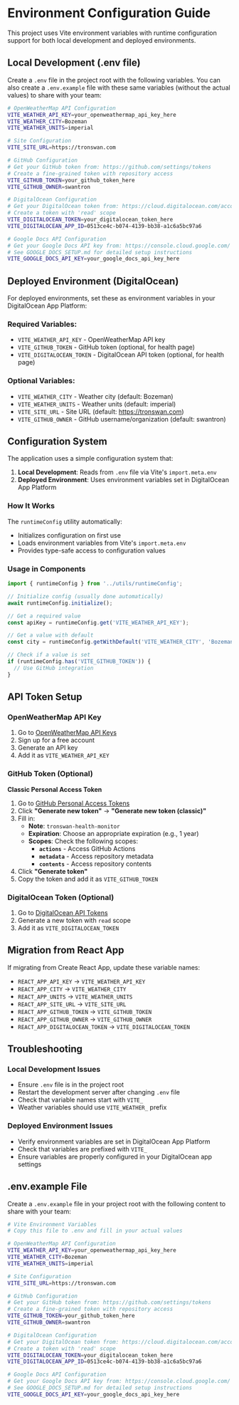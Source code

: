 # Environment Configuration Guide

This project uses Vite environment variables with runtime configuration support for both local development and deployed environments.

## Local Development (.env file)

Create a `.env` file in the project root with the following variables. You can also create a `.env.example` file with these same variables (without the actual values) to share with your team:

```bash
# OpenWeatherMap API Configuration
VITE_WEATHER_API_KEY=your_openweathermap_api_key_here
VITE_WEATHER_CITY=Bozeman
VITE_WEATHER_UNITS=imperial

# Site Configuration
VITE_SITE_URL=https://tronswan.com

# GitHub Configuration
# Get your GitHub token from: https://github.com/settings/tokens
# Create a fine-grained token with repository access
VITE_GITHUB_TOKEN=your_github_token_here
VITE_GITHUB_OWNER=swantron

# DigitalOcean Configuration
# Get your DigitalOcean token from: https://cloud.digitalocean.com/account/api/tokens
# Create a token with 'read' scope
VITE_DIGITALOCEAN_TOKEN=your_digitalocean_token_here
VITE_DIGITALOCEAN_APP_ID=0513ce4c-b074-4139-bb38-a1c6a5bc97a6

# Google Docs API Configuration
# Get your Google Docs API key from: https://console.cloud.google.com/
# See GOOGLE_DOCS_SETUP.md for detailed setup instructions
VITE_GOOGLE_DOCS_API_KEY=your_google_docs_api_key_here
```

## Deployed Environment (DigitalOcean)

For deployed environments, set these as environment variables in your DigitalOcean App Platform:

### Required Variables:

- `VITE_WEATHER_API_KEY` - OpenWeatherMap API key
- `VITE_GITHUB_TOKEN` - GitHub token (optional, for health page)
- `VITE_DIGITALOCEAN_TOKEN` - DigitalOcean API token (optional, for health page)

### Optional Variables:

- `VITE_WEATHER_CITY` - Weather city (default: Bozeman)
- `VITE_WEATHER_UNITS` - Weather units (default: imperial)
- `VITE_SITE_URL` - Site URL (default: https://tronswan.com)
- `VITE_GITHUB_OWNER` - GitHub username/organization (default: swantron)

## Configuration System

The application uses a simple configuration system that:

1. **Local Development**: Reads from `.env` file via Vite's `import.meta.env`
2. **Deployed Environment**: Uses environment variables set in DigitalOcean App Platform

### How It Works

The `runtimeConfig` utility automatically:

- Initializes configuration on first use
- Loads environment variables from Vite's `import.meta.env`
- Provides type-safe access to configuration values

### Usage in Components

```typescript
import { runtimeConfig } from '../utils/runtimeConfig';

// Initialize config (usually done automatically)
await runtimeConfig.initialize();

// Get a required value
const apiKey = runtimeConfig.get('VITE_WEATHER_API_KEY');

// Get a value with default
const city = runtimeConfig.getWithDefault('VITE_WEATHER_CITY', 'Bozeman');

// Check if a value is set
if (runtimeConfig.has('VITE_GITHUB_TOKEN')) {
  // Use GitHub integration
}
```

## API Token Setup

### OpenWeatherMap API Key

1. Go to [OpenWeatherMap API Keys](https://openweathermap.org/api_keys)
2. Sign up for a free account
3. Generate an API key
4. Add it as `VITE_WEATHER_API_KEY`

### GitHub Token (Optional)

**Classic Personal Access Token**

1. Go to [GitHub Personal Access Tokens](https://github.com/settings/tokens)
2. Click **"Generate new token"** → **"Generate new token (classic)"**
3. Fill in:
   - **Note**: `tronswan-health-monitor`
   - **Expiration**: Choose an appropriate expiration (e.g., 1 year)
   - **Scopes**: Check the following scopes:
     - **`actions`** - Access GitHub Actions
     - **`metadata`** - Access repository metadata
     - **`contents`** - Access repository contents
4. Click **"Generate token"**
5. Copy the token and add it as `VITE_GITHUB_TOKEN`

### DigitalOcean Token (Optional)

1. Go to [DigitalOcean API Tokens](https://cloud.digitalocean.com/account/api/tokens)
2. Generate a new token with `read` scope
3. Add it as `VITE_DIGITALOCEAN_TOKEN`

## Migration from React App

If migrating from Create React App, update these variable names:

- `REACT_APP_API_KEY` → `VITE_WEATHER_API_KEY`
- `REACT_APP_CITY` → `VITE_WEATHER_CITY`
- `REACT_APP_UNITS` → `VITE_WEATHER_UNITS`
- `REACT_APP_SITE_URL` → `VITE_SITE_URL`
- `REACT_APP_GITHUB_TOKEN` → `VITE_GITHUB_TOKEN`
- `REACT_APP_GITHUB_OWNER` → `VITE_GITHUB_OWNER`
- `REACT_APP_DIGITALOCEAN_TOKEN` → `VITE_DIGITALOCEAN_TOKEN`

## Troubleshooting

### Local Development Issues

- Ensure `.env` file is in the project root
- Restart the development server after changing `.env` file
- Check that variable names start with `VITE_`
- Weather variables should use `VITE_WEATHER_` prefix

### Deployed Environment Issues

- Verify environment variables are set in DigitalOcean App Platform
- Check that variables are prefixed with `VITE_`
- Ensure variables are properly configured in your DigitalOcean app settings

## .env.example File

Create a `.env.example` file in your project root with the following content to share with your team:

```bash
# Vite Environment Variables
# Copy this file to .env and fill in your actual values

# OpenWeatherMap API Configuration
VITE_WEATHER_API_KEY=your_openweathermap_api_key_here
VITE_WEATHER_CITY=Bozeman
VITE_WEATHER_UNITS=imperial

# Site Configuration
VITE_SITE_URL=https://tronswan.com

# GitHub Configuration
# Get your GitHub token from: https://github.com/settings/tokens
# Create a fine-grained token with repository access
VITE_GITHUB_TOKEN=your_github_token_here
VITE_GITHUB_OWNER=swantron

# DigitalOcean Configuration
# Get your DigitalOcean token from: https://cloud.digitalocean.com/account/api/tokens
# Create a token with 'read' scope
VITE_DIGITALOCEAN_TOKEN=your_digitalocean_token_here
VITE_DIGITALOCEAN_APP_ID=0513ce4c-b074-4139-bb38-a1c6a5bc97a6

# Google Docs API Configuration
# Get your Google Docs API key from: https://console.cloud.google.com/
# See GOOGLE_DOCS_SETUP.md for detailed setup instructions
VITE_GOOGLE_DOCS_API_KEY=your_google_docs_api_key_here
```

